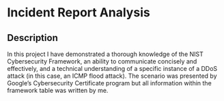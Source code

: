 <h1>Incident Report Analysis</h1>

<h2>Description</h2>
In this project I have demonstrated a thorough knowledge of the NIST Cybersecurity
Framework, an ability to communicate concisely and effectively, and a technical
understanding of a specific instance of a DDoS attack (in this case, an ICMP flood attack). The
scenario was presented by Google’s Cybersecurity Certificate program but all information within
the framework table was written by me.
<br />
